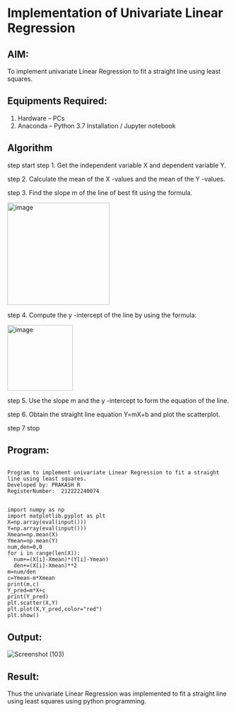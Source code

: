 # Implementation of Univariate Linear Regression
## AIM:
To implement univariate Linear Regression to fit a straight line using least squares.

## Equipments Required:
1. Hardware – PCs
2. Anaconda – Python 3.7 Installation / Jupyter notebook

## Algorithm
step start
step 1. Get the independent variable X and dependent variable Y.

step 2. Calculate the mean of the X -values and the mean of the Y -values.

step 3. Find the slope m of the line of best fit using the formula.

<img width="231" alt="image" src="https://user-images.githubusercontent.com/93026020/192078527-b3b5ee3e-992f-46c4-865b-3b7ce4ac54ad.png">

step 4. Compute the y -intercept of the line by using the formula:

<img width="148" alt="image" src="https://user-images.githubusercontent.com/93026020/192078545-79d70b90-7e9d-4b85-9f8b-9d7548a4c5a4.png">

step 5. Use the slope m and the y -intercept to form the equation of the line.

step 6. Obtain the straight line equation Y=mX+b and plot the scatterplot.

step 7 stop
## Program:
```

Program to implement univariate Linear Regression to fit a straight line using least squares.
Developed by: PRAKASH R
RegisterNumber:  212222240074


import numpy as np
import matplotlib.pyplot as plt
X=np.array(eval(input()))
Y=np.array(eval(input()))
Xmean=np.mean(X)
Ymean=np.mean(Y)
num,den=0,0
for i in range(len(X)):
  num+=(X[i]-Xmean)*(Y[i]-Ymean)
  den+=(X[i]-Xmean)**2
m=num/den
c=Ymean-m*Xmean
print(m,c)
Y_pred=m*X+c
print(Y_pred)
plt.scatter(X,Y)
plt.plot(X,Y_pred,color="red")
plt.show()

```

## Output:
![Screenshot (103)](https://github.com/user-attachments/assets/d0d4f80c-22e8-49cd-92fd-a573c8647f32)



## Result:
Thus the univariate Linear Regression was implemented to fit a straight line using least squares using python programming.
